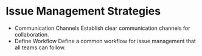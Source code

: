 # Issue Management Strategies 
- Communication Channels
  Establish clear communication channels for collaboration.
- Define Workflow
  Define a common workflow for issue management that all teams can follow.
